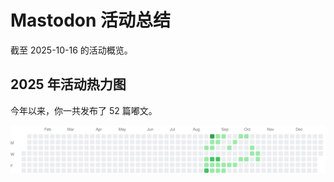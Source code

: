 # Mastodon 活动总结

截至 2025-10-16 的活动概览。

## 2025 年活动热力图

今年以来，你一共发布了 52 篇嘟文。

![Activity Heatmap](./heatmap.svg)